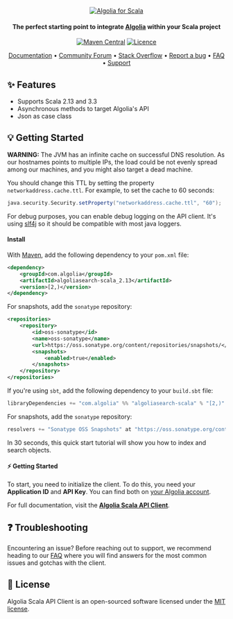<p align="center">
  <a href="https://www.algolia.com">
    <img alt="Algolia for Scala" src="https://user-images.githubusercontent.com/22633119/59600520-a8882400-9101-11e9-8034-2bf6d75bf962.png" >
  </a>

<h4 align="center">The perfect starting point to integrate <a href="https://algolia.com" target="_blank">Algolia</a> within your Scala project</h4>

  <p align="center">
      <a href="https://maven-badges.herokuapp.com/maven-central/com.algolia/algoliasearch-scala_2.13/"><img src="https://img.shields.io/maven-central/v/com.algolia/algoliasearch-scala_2.13" alt="Maven Central"></img></a>
      <a href="https://opensource.org/licenses/MIT"><img src="https://img.shields.io/badge/License-MIT-yellow.svg" alt="Licence"></img></a>
  </p>
</p>

<p align="center">
  <a href="https://www.algolia.com/doc/api-client/getting-started/install/scala/" target="_blank">Documentation</a>  •
  <a href="https://discourse.algolia.com" target="_blank">Community Forum</a>  •
  <a href="https://stackoverflow.com/questions/tagged/algolia" target="_blank">Stack Overflow</a>  •
  <a href="https://github.com/algolia/algoliasearch-client-scala/issues" target="_blank">Report a bug</a>  •
  <a href="https://www.algolia.com/doc/api-client/troubleshooting/faq/scala/" target="_blank">FAQ</a>  •
  <a href="https://www.algolia.com/support" target="_blank">Support</a>
</p>

## ✨ Features

* Supports Scala 2.13 and 3.3
* Asynchronous methods to target Algolia's API
* Json as case class

## 💡 Getting Started

**WARNING:**
The JVM has an infinite cache on successful DNS resolution.
As our hostnames points to multiple IPs, the load could be not evenly spread among our machines,
and you might also target a dead machine.

You should change this TTL by setting the property `networkaddress.cache.ttl`.
For example, to set the cache to 60 seconds:
```scala
java.security.Security.setProperty("networkaddress.cache.ttl", "60");
```

For debug purposes, you can enable debug logging on the API client.
It's using [slf4j](https://www.slf4j.org) so it should be compatible with most java loggers.

#### Install

With [Maven](https://maven.apache.org/), add the following dependency to your `pom.xml` file:

```xml
<dependency>
    <groupId>com.algolia</groupId>
    <artifactId>algoliasearch-scala_2.13</artifactId>
    <version>[2,)</version>
</dependency>
```

For snapshots, add the `sonatype` repository:
```xml
<repositories>
    <repository>
        <id>oss-sonatype</id>
        <name>oss-sonatype</name>
        <url>https://oss.sonatype.org/content/repositories/snapshots/</url>
        <snapshots>
            <enabled>true</enabled>
        </snapshots>
    </repository>
</repositories>
```

If you're using `sbt`, add the following dependency to your `build.sbt` file:

```scala
libraryDependencies += "com.algolia" %% "algoliasearch-scala" % "[2,)"
```

For snapshots, add the `sonatype` repository:
```scala
resolvers += "Sonatype OSS Snapshots" at "https://oss.sonatype.org/content/repositories/snapshots"
```

In 30 seconds, this quick start tutorial will show you how to index and search objects.

#### ⚡️ Getting Started

To start, you need to initialize the client. To do this, you need your **Application ID** and **API Key**.
You can find both on [your Algolia account](https://www.algolia.com/api-keys).

For full documentation,
visit the **[Algolia Scala API Client](https://www.algolia.com/doc/api-client/getting-started/install/scala/)**.

## ❓ Troubleshooting

Encountering an issue? Before reaching out to support,
we recommend heading to our [FAQ](https://www.algolia.com/doc/api-client/troubleshooting/faq/scala/) where you will find answers for the most common issues and gotchas with the client.

## 📄 License
Algolia Scala API Client is an open-sourced software licensed under the [MIT license](LICENSE).
